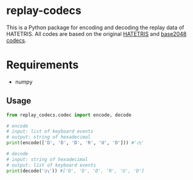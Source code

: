 # replay-codecs
This is a Python package for encoding and decoding the replay data of HATETRIS.
All codes are based on the original [HATETRIS](https://github.com/qntm/hatetris/tree/main/src/replay-codecs)
and [base2048 codecs](https://github.com/qntm/base2048).

# Requirements
- numpy

## Usage
```python
from replay_codecs.codec import encode, decode

# encode
# input: list of keyboard events
# output: string of hexadecimal
print(encode(['D', 'D', 'D', 'R', 'U', 'D'])) #'ਹԇ'

# decode
# input: string of hexadecimal
# output: list of keyboard events
print(decode('ਹԇ')) #['D', 'D', 'D', 'R', 'U', 'D']
```


